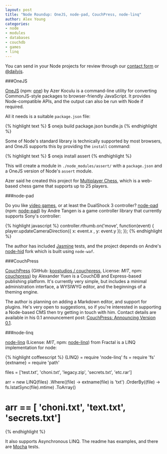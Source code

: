 ```yaml
---
layout: post
title: "Node Roundup: OneJS, node-pad, CouchPress, node-linq"
author: Alex Young
categories: 
- node
- modules
- databases
- couchdb
- games
- linq
---
```


<div class="intro">
You can send in your Node projects for review through our <a href="/contact.html">contact form</a> or <a href="http://twitter.com/dailyjs">@dailyjs</a>.
</div>

###OneJS

[OneJS](https://github.com/azer/onejs) (npm: [one](http://npmjs.org/package/one)) by Azer Koculu is a command-line utility for converting CommonJS-style packages to browser-friendly JavaScript.  It provides Node-compatible APIs, and the output can also be run with Node if required.

All it needs is a suitable `package.json` file:

{% highlight text %}
$ onejs build package.json bundle.js
{% endhighlight %}

Some of Node's standard library is technically supported by most browsers, and OneJS supports this by providing the `install` command:

{% highlight text %}
$ onejs install assert
{% endhighlight %}

This will create a module in `./node_modules/assert/` with a `package.json` and a OneJS version of Node's `assert` module.

Azer said he created this project for [Multiplayer Chess](http://multiplayerchess.com/), which is a web-based chess game that supports up to 25 players.

###node-pad

Do you like [video games](http://www.idlethumbs.net/), or at least the DualShock 3 controller?  [node-pad](https://github.com/andtan/node-pad) (npm: [node-pad](http://npmjs.org/package/node-pad)) by Andre Tangen is a game controller library that currently supports Sony's controller:

{% highlight javascript %}
controller.rthumb.on('move', function(event) {
  player.updateCameraDirection({
    x: event.x
  , y: event.y
  });
});
{% endhighlight %}

The author has included [Jasmine](http://pivotal.github.com/jasmine/) tests, and the project depends on Andre's [node-hid](https://github.com/andtan/node-hid) fork which is built using `node-waf`.

###CouchPress

[CouchPress](http://couchpress.nodester.com/) (GitHub: [koostudios / couchpress](https://github.com/koostudios/couchpress), License: _MIT_, npm: [couchpress](http://npmjs.org/package/couchpress)) by Alexander Yuen is a CouchDB and Express-based publishing platform.  It's currently very simple, but includes a minimal administration interface, a WYSIWYG editor, and the beginnings of a theming engine.

The author is planning on adding a Markdown editor, and support for plugins.  He's very open to suggestions, so if you're interested in supporting a Node-based CMS then try getting in touch with him.  Contact details are available in his 0.1 announcement post: [CouchPress: Announcing Version 0.1](http://couchpress.nodester.com/view/announcing-version-0.1).

###node-linq

[node-linq](https://github.com/wearefractal/node-linq) (License: _MIT_, npm: [node-linq](http://npmjs.org/package/node-linq)) from Fractal is a LINQ implementation for node:

{% highlight coffeescript %}
{LINQ} = require 'node-linq'
fs = require 'fs'
{extname} = require 'path'

files = ['test.txt', 'choni.txt', 'legacy.zip', 'secrets.txt', 'etc.rar']

arr = new LINQ(files)
.Where((file) -> extname(file) is 'txt')
.OrderBy((file) -> fs.lstatSync(file).mtime)
.ToArray()

# arr == [ 'choni.txt',  'text.txt', 'secrets.txt']
{% endhighlight %}

It also supports Asynchronous LINQ.  The readme has examples, and there are [Mocha](http://visionmedia.github.com/mocha/) tests.

